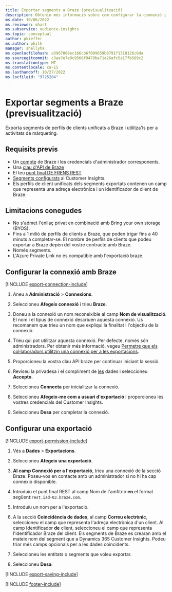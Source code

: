 ```yaml
---
title: Exportar segments a Braze (previsualització)
description: Obteniu més informació sobre com configurar la connexió i exportar a Braze.
ms.date: 10/06/2022
ms.reviewer: mhart
ms.subservice: audience-insights
ms.topic: conceptual
author: pkieffer
ms.author: philk
manager: shellyha
ms.openlocfilehash: a3967008ec166cb6f099659b0791f1318126c0da
ms.sourcegitcommit: c3ae7e7e0c9566f9479ba71a26afc5a17fb589c2
ms.translationtype: MT
ms.contentlocale: ca-ES
ms.lasthandoff: 10/27/2022
ms.locfileid: "9725204"
---
```

# <a name="export-segments-to-braze-preview"></a>Exportar segments a Braze (previsualització)

Exporta segments de perfils de clients unificats a Braze i utilitza'ls per a activitats de màrqueting.

## <a name="prerequisites"></a>Requisits previs

- Un [compte](https://www.braze.com/) de Braze i les credencials d'administrador corresponents.
- Una [clau d'API de Braze](https://www.braze.com/docs/api/basics/)
- El teu [punt final DE FRENS REST](https://www.braze.com/docs/api/basics/#api-definitions) 
- [Segments configurats](segments.md) al Customer Insights.
- Els perfils de client unificats dels segments exportats contenen un camp que representa una adreça electrònica i un identificador de client de Braze.

## <a name="known-limitations"></a>Limitacions conegudes

- No s'admet l'enllaç privat en combinació amb Bring your own storage (BYOS).
- Fins a 1 milió de perfils de clients a Braze, que poden trigar fins a 40 minuts a completar-se. El nombre de perfils de clients que podeu exportar a Braze depèn del vostre contracte amb Braze.
- Només segments.
- L'Azure Private Link no és compatible amb l'exportació braze.

## <a name="set-up-connection-to-braze"></a>Configurar la connexió amb Braze

[!INCLUDE [export-connection-include](includes/export-connection-admn.md)]

1. Aneu a **Administració** > **Connexions**.

1. Seleccioneu **Afegeix connexió** i trieu **Braze**.

1. Doneu a la connexió un nom reconeixible al camp **Nom de visualització**. El nom i el tipus de connexió descriuen aquesta connexió. Us recomanem que trieu un nom que expliqui la finalitat i l'objectiu de la connexió.

1. Trieu qui pot utilitzar aquesta connexió. Per defecte, només són administradors. Per obtenir més informació, vegeu [Permetre que els col·laboradors utilitzin una connexió per a les exportacions](connections.md#allow-contributors-to-use-a-connection-for-exports).

1. Proporcioneu la vostra clau API braze per continuar iniciant la sessió.

1. Reviseu la privadesa i el compliment de [les](connections.md#data-privacy-and-compliance) dades i seleccioneu **Accepto**.

1. Seleccioneu **Connecta** per inicialitzar la connexió.

1. Seleccioneu **Afegeix-me com a usuari d'exportació** i proporcioneu les vostres credencials del Customer Insights.

1. Seleccioneu **Desa** per completar la connexió.

## <a name="configure-an-export"></a>Configurar una exportació

[!INCLUDE [export-permission-include](includes/export-permission.md)]

1. Vés a **Dades** > **Exportacions**.

1. Seleccioneu **Afegeix una exportació**.

1. **Al camp Connexió per a l'exportació**, trieu una connexió de la secció Braze. Poseu-vos en contacte amb un administrador si no hi ha cap connexió disponible.

1. Introduïu el punt final REST al camp Nom de l'amfitrió **en** el format següent:`rest.iad-03.braze.com`.

1. Introduïu un nom per a l'exportació.

1. A la secció **Coincidència de dades**, al camp **Correu electrònic**, seleccioneu el camp que representa l'adreça electrònica d'un client. Al camp Identificador **de** client, seleccioneu el camp que representa l'identificador Braze del client. Els segments de Braze es crearan amb el mateix nom del segment que a Dynamics 365 Customer Insights. Podeu triar més camps opcionals per a les dades coincidents.

1. Seleccioneu les entitats o segments que voleu exportar.

1. Seleccioneu **Desa**.

[!INCLUDE [export-saving-include](includes/export-saving.md)]

[!INCLUDE [footer-include](includes/footer-banner.md)]
